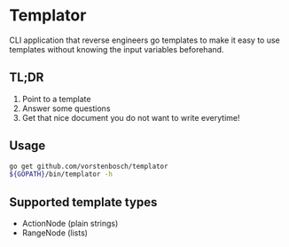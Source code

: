 # Templator
CLI application that reverse engineers go templates to make it easy to use templates without knowing the input variables beforehand.

## TL;DR
1. Point to a template
2. Answer some questions
3. Get that nice document you do not want to write everytime!

## Usage
```bash
go get github.com/vorstenbosch/templator
${GOPATH}/bin/templator -h
```

## Supported template types
- ActionNode (plain strings)
- RangeNode (lists)